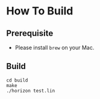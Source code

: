 How To Build
============

## Prerequisite

* Please install `brew` on your Mac.

## Build

```
cd build
make
./horizon test.lin
```
